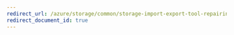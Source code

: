 ```yaml
---
redirect_url: /azure/storage/common/storage-import-export-tool-repairing-an-import-job-v1
redirect_document_id: true
---
```

